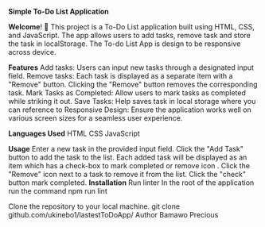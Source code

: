 **Simple To-Do List Application**

**Welcome**! 👋
This project is a To-Do List application built using HTML, CSS, and JavaScript. 
The app allows users to add tasks, remove task and store the task in localStorage. The To-do List App is design to be responsive across device.

**Features**
Add tasks: Users can input new tasks through a designated input field.
Remove tasks: Each task is displayed as a separate item with a "Remove" button. Clicking the "Remove" button removes the corresponding task.
Mark Tasks as Completed: Allow users to mark tasks as completed while striking it out.
Save Tasks: Help saves task in local storage where you can reference to
Responsive Design: Ensure the application works well on various screen sizes for a seamless user experience.

**Languages Used**
HTML
CSS
JavaScript

**Usage**
Enter a new task in the provided input field.
Click the "Add Task" button to add the task to the list.
Each added task will be displayed as an item which has a check-box to mark completed or remove icon .
Click the "Remove" icon next to a task to remove it from the list.
Click the "check" button mark completed.
**Installation**
Run linter
In the root of the application run the command npm run lint

Clone the repository to your local machine.
git clone github.com/ukinebo1/lastestToDoApp/
Author
Bamawo Precious

